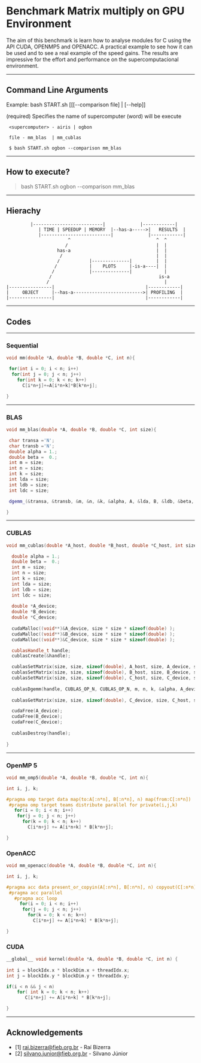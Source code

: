 # Benchmark Matrix multiply on GPU Environment

The aim of this benchmark is learn how to analyse modules for C using the API CUDA, OPENMP5 and OPENACC. 
A practical example to see how it can be used and to see a real example of the speed gains. 
The results are impressive for the effort and performance on the supercomputacional environment.

----
## Command Line Arguments

Example:  bash START.sh <supercomputer> [[[--comparison file] | [--help]]

  (required) Specifies the name of supercomputer (word) will be execute

     <supercomputer> - airis | ogbon

     file - mm_blas  | mm_cublas 

     $ bash START.sh ogbon --comparison mm_blas

----
## How to execute?

> bash START.sh ogbon --comparison mm_blas


----
## Hierachy
	         |--------------------------|             |------------|
                | TIME | SPEEDUP | MEMORY  |--has-a----->|   RESULTS  |
                |--------------------------|             |------------|
                           ^                                ^  ^
                          /                                 |  |
                       has-a                                |  |
                        /                                   |  |
                       /           |--------------|         |  |
                      /            |    PLOTS     |-is-a----|  |
                     /             |--------------|            |
                    /                                        is-a 
                   /                                           |
    |----------------|                                  |------------|
    |     OBJECT     |--has-a-------------------------->| PROFILING  |
    |----------------|                                  |------------|
   
                      
                    

----
## Codes

----
### Sequential

~~~c++
void mm(double *A, double *B, double *C, int n){

 for(int i = 0; i < n; i++) 
  for(int j = 0; j < n; j++)
    for(int k = 0; k < n; k++) 
      C[i*n+j]+=A[i*n+k]*B[k*n+j];

}
~~~

----
### BLAS

~~~c++
void mm_blas(double *A, double *B, double *C, int size){

 char transa ='N';
 char transb ='N';
 double alpha = 1.;
 double beta =  0.;
 int m = size;
 int n = size; 
 int k = size; 
 int lda = size;
 int ldb = size;
 int ldc = size;

 dgemm_(&transa, &transb, &m, &n, &k, &alpha, A, &lda, B, &ldb, &beta, C, &ldc);

}
~~~

----
### CUBLAS

~~~c++
void mm_cublas(double *A_host, double *B_host, double *C_host, int size){

  double alpha = 1.;
  double beta =  0.;
  int m = size;
  int n = size; 
  int k = size;
  int lda = size;
  int ldb = size;
  int ldc = size;
            
  double *A_device;
  double *B_device;
  double *C_device;
  
  cudaMalloc((void**)&A_device, size * size * sizeof(double) ); 
  cudaMalloc((void**)&B_device, size * size * sizeof(double) ); 
  cudaMalloc((void**)&C_device, size * size * sizeof(double) ); 

  cublasHandle_t handle;
  cublasCreate(&handle);

  cublasSetMatrix(size, size, sizeof(double), A_host, size, A_device, size);
  cublasSetMatrix(size, size, sizeof(double), B_host, size, B_device, size);
  cublasSetMatrix(size, size, sizeof(double), C_host, size, C_device, size);
  
  cublasDgemm(handle, CUBLAS_OP_N, CUBLAS_OP_N, m, n, k, &alpha, A_device, lda, B_device, ldb, &beta, C_device, ldc);
 
  cublasGetMatrix(size, size, sizeof(double), C_device, size, C_host, size);

  cudaFree(A_device);
  cudaFree(B_device);
  cudaFree(C_device);
  
  cublasDestroy(handle);
   
}
~~~

----
### OpenMP 5

~~~c++
void mm_omp5(double *A, double *B, double *C, int n){

int i, j, k;

#pragma omp target data map(to:A[:n*n], B[:n*n], n) map(from:C[:n*n])
 #pragma omp target teams distribute parallel for private(i,j,k)
   for(i = 0; i < n; i++) 
    for(j = 0; j < n; j++)
      for(k = 0; k < n; k++) 
        C[i*n+j] += A[i*n+k] * B[k*n+j];

}
~~~

### OpenACC

~~~c++
void mm_openacc(double *A, double *B, double *C, int n){

int i, j, k;

#pragma acc data present_or_copyin(A[:n*n], B[:n*n], n) copyout(C[:n*n])
 #pragma acc parallel 
   #pragma acc loop
     for(i = 0; i < n; i++)
      for(j = 0; j < n; j++)
        for(k = 0; k < n; k++)
          C[i*n+j] += A[i*n+k] * B[k*n+j];

}
~~~

### CUDA

~~~c++
__global__ void kernel(double *A, double *B, double *C, int n) {
  
int i = blockIdx.x * blockDim.x + threadIdx.x;
int j = blockIdx.y * blockDim.y + threadIdx.y;

if(i < n && j < n)
    for( int k = 0; k < n; k++) 
       C[i*n+j] += A[i*n+k] * B[k*n+j];

}
~~~

----
## Acknowledgements

- [1] rai.bizerra@fieb.org.br - Raí Bizerra
- [2] silvano.junior@fieb.org.br - Silvano Júnior



